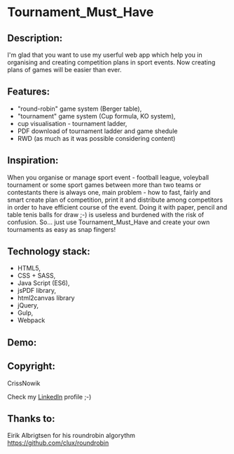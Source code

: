 Tournament_Must_Have 
====================

Description:
-------------
I'm glad that you want to use my userful web app which help you in organising and creating competition plans in sport events. Now creating plans of games will be easier than ever.

Features:
---------
*  "round-robin" game system (Berger table),
*  "tournament" game system (Cup formula, KO system),
*  cup visualisation - tournament ladder, 
*  PDF download of tournament ladder and game shedule
*  RWD (as much as it was possible considering content)

Inspiration:
------------
When you organise or manage sport event - football league, voleyball tournament or some sport games between more than two teams or contestants there is always one, main problem - how to fast, fairly and smart create plan of competition, print it and distribute among competitors in order to have efficient course of the event. Doing it with paper, pencil and table tenis balls for draw ;-) is useless and burdened with the risk of confusion. So... just use Tournament_Must_Have and create your own tournaments as easy as snap fingers! 

Technology stack:
-------------
* HTML5,
* CSS + SASS,
* Java Script (ES6),
* jsPDF library,
* html2canvas library
* jQuery,
* Gulp,
* Webpack

Demo:
-----


Copyright:
----------
CrissNowik

Check my [LinkedIn] profile ;-)


Thanks to:
----------
Eirik Albrigtsen for his roundrobin algorythm https://github.com/clux/roundrobin

[LinkedIn]: <https://www.linkedin.com/in/krzysztof-nowicki-0a5a9a164/>